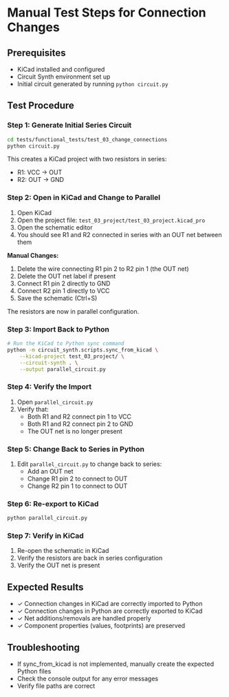 # Manual Test Steps for Connection Changes

## Prerequisites
- KiCad installed and configured
- Circuit Synth environment set up
- Initial circuit generated by running `python circuit.py`

## Test Procedure

### Step 1: Generate Initial Series Circuit
```bash
cd tests/functional_tests/test_03_change_connections
python circuit.py
```

This creates a KiCad project with two resistors in series:
- R1: VCC → OUT
- R2: OUT → GND

### Step 2: Open in KiCad and Change to Parallel
1. Open KiCad
2. Open the project file: `test_03_project/test_03_project.kicad_pro`
3. Open the schematic editor
4. You should see R1 and R2 connected in series with an OUT net between them

**Manual Changes:**
1. Delete the wire connecting R1 pin 2 to R2 pin 1 (the OUT net)
2. Delete the OUT net label if present
3. Connect R1 pin 2 directly to GND
4. Connect R2 pin 1 directly to VCC
5. Save the schematic (Ctrl+S)

The resistors are now in parallel configuration.

### Step 3: Import Back to Python
```bash
# Run the KiCad to Python sync command
python -m circuit_synth.scripts.sync_from_kicad \
    --kicad-project test_03_project/ \
    --circuit-synth . \
    --output parallel_circuit.py
```

### Step 4: Verify the Import
1. Open `parallel_circuit.py`
2. Verify that:
   - Both R1 and R2 connect pin 1 to VCC
   - Both R1 and R2 connect pin 2 to GND
   - The OUT net is no longer present

### Step 5: Change Back to Series in Python
1. Edit `parallel_circuit.py` to change back to series:
   - Add an OUT net
   - Change R1 pin 2 to connect to OUT
   - Change R2 pin 1 to connect to OUT

### Step 6: Re-export to KiCad
```bash
python parallel_circuit.py
```

### Step 7: Verify in KiCad
1. Re-open the schematic in KiCad
2. Verify the resistors are back in series configuration
3. Verify the OUT net is present

## Expected Results
- ✓ Connection changes in KiCad are correctly imported to Python
- ✓ Connection changes in Python are correctly exported to KiCad
- ✓ Net additions/removals are handled properly
- ✓ Component properties (values, footprints) are preserved

## Troubleshooting
- If sync_from_kicad is not implemented, manually create the expected Python files
- Check the console output for any error messages
- Verify file paths are correct